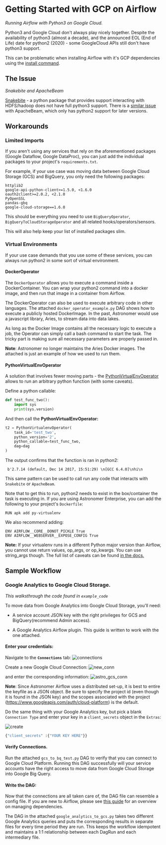 
# Getting Started with GCP on Airflow

_Running Airflow with Python3 on Google Cloud._


Python3 and Google Cloud don't always play nicely together. Despite the availability of python3 (almost a decade), and the announced EOL (End of Life) date for python2 (2020) - some GoogleCloud APIs still don't have python3 support.

This can be problematic when installing Airflow with it's GCP dependencies using the [install command](https://airflow.apache.org/installation.html).


## The Issue
_Snakebite and ApacheBeam_

[Snakebite](http://snakebite.readthedocs.io/en/latest/) - a python package that provides support interacting with HDFS/hadoop does not have full python3 support. There is a [similar issue](https://beam.apache.org/get-started/quickstart-py/) with ApacheBeam, which only has python2 support for later versions.


## Workarounds


### Limited Imports
If you aren't using any services that rely on the aforementioned packages (Google Dataflow, Google DataProc), you can just add the individual packages to your project's `requirements.txt`.

For example, if your use case was moving data between Google Cloud Storage (GCS) and BigQuery, you only need the following packages:
```
httplib2
google-api-python-client>=1.5.0, <1.6.0
oauth2client>=2.0.2, <2.1.0
PyOpenSSL
pandas-gbq
google-cloud-storage==1.6.0
```

This should be everything you need to use `BigQueryOperator`, `BigQueryToCloudStorageOperator` and all related hooks/operators/sensors.

This will also help keep your list of installed packages slim.


### Virtual Environments
If your use case demands that you use some of these services, you can always run python2 in some sort of virtual environment.

#### DockerOperator
The `DockerOperator` allows you to execute a command inside a DockerContainer. You can wrap your python2 command into a docker image, and then run that image in a container from Airflow. 


The DockerOperator can also be used to execute arbitrary code in other languages. The attached `docker_operator_example.py` DAG shows how to execute a publicly hosted DockerImage. In the past, Astronomer would use a javascript library, Aries, to stream data into data lakes.

As long as the Docker Image contains all the necessary logic to execute a job, the Operator can simply call a bash command to start the task. The tricky part is making sure all necessary parameters are properly passed in.

**Note**: Astronomer no longer maintains the Aries Docker images. The attached is just an example of how we used to run them. 



#### PythonVirtualEnvOperator
A solution that involves fewer moving parts - the [PythonVirtualEnvOperator](https://github.com/apache/airflow/blob/main/airflow/operators/python.py) allows to run an arbitrary python function (with some caveats).

Define a python callable:
```python
def test_func_two():
    import sys
    print(sys.version)
```

And then call the **PythonVirtualEnvOperator:**

```python
t2 = PythonVirtualenvOperator(
    task_id='test_two',
    python_version='2',
    python_callable=test_func_two,
    dag=dag
)
```


The output confirms that the function is ran in python2:
```
 b'2.7.14 (default, Dec 14 2017, 15:51:29) \n[GCC 6.4.0]\nhi\n
```

This same pattern can be used to call run any code that interacts with `Snakebite` or `ApacheBeam`.

Note that to get this to run, python2 needs to exist in the box/container the task is executing in. 
If you are using Astronomer Enterprise, you can add the following to your project's `Dockerfile`:


```
RUN apk add py-virtualenv
```
We also recommend adding:
```
ENV AIRFLOW__CORE__DONOT_PICKLE True
ENV AIRFLOW__WEBSERVER__EXPOSE_CONFIG True
```


**Note:** If your virtualenv runs in a different Python major version than Airflow, you cannot use return values, op_args, or op_kwargs. You can use string_args though. The full list of caveats can be found [in the docs.](https://github.com/apache/incubator-airflow/blob/master/airflow/operators/python_operator.py#L174)

## Sample Workflow
### Google Analytics to Google Cloud Storage.

*This walksthrough the code found in `example_code`*

To move data from Google Analytics into Google Cloud Storage, you'll need:

- A service account JSON key with the right privileges for GCS and BigQuery(recommend Admin access).

- A Google Analytics Airflow plugin. This guide is written to work with the one attached.

#### Enter your credentials:
Navigate to the **`Connections`** tab:
![connections](img/admin_tab.png)

Create a new Google Cloud Connection:
![new_conn](img/create_gcp_connection.png)


and enter the corresponding information:
![astro_gcs_conn](img/astro_gcs_conn.png)

**Note**: Since Astronomer Airflow uses a distributed set-up, it is best to entire the keyfile as a JSON object. Be sure to specify the project id (even though it is found in the JSON key) and the scopes associated with the project (https://www.googleapis.com/auth/cloud-platform) is the default.


Do the same thing with your Google Analytics key, but pick a blank `Connection Type` and enter your key in a `client_secrets` object in the `Extras`:

![create](img/ga_connection_gcp.png)


```python
{"client_secrets" :{"YOUR KEY HERE"}}
```

#### Verify Connections.
Run the attached `gcs_to_bq_test.py` DAG to verify that you can connect to Google Cloud Platform. Running this DAG  successfully will your service accounts have the right access to move data from Google Cloud Storage into Google Big Query.

#### Write the DAG:
Now that the connections are all taken care of, the DAG file can resemble a config file. If you are new to Airflow, please see [this guide](https://www.astronomer.io/guides/managing-dependencies/) for an overview on managing dependencies.

The DAG in the attached `google_analytics_to_gcs.py` takes two different Google Analytics queries and puts the corresponding results in separate files for every time period they are run. This keeps the workflow idempotent and maintains a 1:1 relationship between each DagRun and each intermediary file. 

